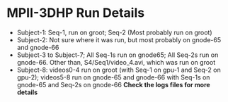 # MPII-3DHP Run Details

- Subject-1: Seq-1, run on groot; Seq-2 (Most probably run on groot)
- Subject-2: Not sure where it was run, but most probably on gnode-65 and gnode-66
- Subject-3 to Subject-7; All Seq-1s run on gnode65; All Seq-2s run on gnode-66. Other than, S4/Seq1/video_4.avi, which was run on groot
- Subject-8: videos0-4 run on groot (with Seq-1 on gpu-1 and Seq-2 on gpu-2); videos5-8 run on gnode-65 and gnode-66 with Seq-1s on gnode-65 and Seq-2s on gnode-66
**Check the logs files for more details**

